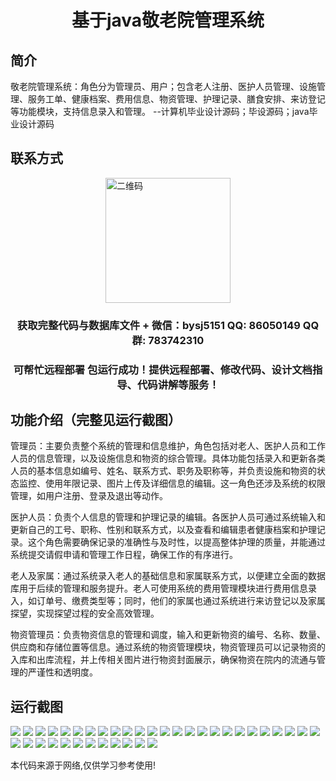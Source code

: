 <p><h1 align="center">基于java敬老院管理系统</h1></p>

## 简介
敬老院管理系统：角色分为管理员、用户；包含老人注册、医护人员管理、设施管理、服务工单、健康档案、费用信息、物资管理、护理记录、膳食安排、来访登记等功能模块，支持信息录入和管理。    --计算机毕业设计源码；毕设源码；java毕业设计源码


## 联系方式
<img src="https://bs-1329754181.cos.ap-shanghai.myqcloud.com/wx.jpg" alt="二维码" style="display: block; margin: 0 auto;" width="200px">
<p><h3 align="center">获取完整代码与数据库文件 + 微信：bysj5151 QQ: 86050149 QQ群: 783742310</h3></p>
<p><h3 align="center">可帮忙远程部署 包运行成功！提供远程部署、修改代码、设计文档指导、代码讲解等服务！</h3></p>

## 功能介绍（完整见运行截图）
管理员：主要负责整个系统的管理和信息维护，角色包括对老人、医护人员和工作人员的信息管理，以及设施信息和物资的综合管理。具体功能包括录入和更新各类人员的基本信息如编号、姓名、联系方式、职务及职称等，并负责设施和物资的状态监控、使用年限记录、图片上传及详细信息的编辑。这一角色还涉及系统的权限管理，如用户注册、登录及退出等动作。

医护人员：负责个人信息的管理和护理记录的编辑。各医护人员可通过系统输入和更新自己的工号、职称、性别和联系方式，以及查看和编辑患者健康档案和护理记录。这个角色需要确保记录的准确性与及时性，以提高整体护理的质量，并能通过系统提交请假申请和管理工作日程，确保工作的有序进行。

老人及家属：通过系统录入老人的基础信息和家属联系方式，以便建立全面的数据库用于后续的管理和服务提升。老人可使用系统的费用管理模块进行费用信息录入，如订单号、缴费类型等；同时，他们的家属也通过系统进行来访登记以及家属探望，实现探望过程的安全高效管理。

物资管理员：负责物资信息的管理和调度，输入和更新物资的编号、名称、数量、供应商和存储位置等信息。通过系统的物资管理模块，物资管理员可以记录物资的入库和出库流程，并上传相关图片进行物资封面展示，确保物资在院内的流通与管理的严谨性和透明度。


## 运行截图
![](https://bs-1329754181.cos.ap-shanghai.myqcloud.com/spring/ElderlyCareManagementSystem1/img/001.jpg)
![](https://bs-1329754181.cos.ap-shanghai.myqcloud.com/spring/ElderlyCareManagementSystem1/img/002.jpg)
![](https://bs-1329754181.cos.ap-shanghai.myqcloud.com/spring/ElderlyCareManagementSystem1/img/003.jpg)
![](https://bs-1329754181.cos.ap-shanghai.myqcloud.com/spring/ElderlyCareManagementSystem1/img/004.jpg)
![](https://bs-1329754181.cos.ap-shanghai.myqcloud.com/spring/ElderlyCareManagementSystem1/img/005.jpg)
![](https://bs-1329754181.cos.ap-shanghai.myqcloud.com/spring/ElderlyCareManagementSystem1/img/006.jpg)
![](https://bs-1329754181.cos.ap-shanghai.myqcloud.com/spring/ElderlyCareManagementSystem1/img/007.jpg)
![](https://bs-1329754181.cos.ap-shanghai.myqcloud.com/spring/ElderlyCareManagementSystem1/img/008.jpg)
![](https://bs-1329754181.cos.ap-shanghai.myqcloud.com/spring/ElderlyCareManagementSystem1/img/009.jpg)
![](https://bs-1329754181.cos.ap-shanghai.myqcloud.com/spring/ElderlyCareManagementSystem1/img/010.jpg)
![](https://bs-1329754181.cos.ap-shanghai.myqcloud.com/spring/ElderlyCareManagementSystem1/img/011.jpg)
![](https://bs-1329754181.cos.ap-shanghai.myqcloud.com/spring/ElderlyCareManagementSystem1/img/012.jpg)
![](https://bs-1329754181.cos.ap-shanghai.myqcloud.com/spring/ElderlyCareManagementSystem1/img/013.jpg)
![](https://bs-1329754181.cos.ap-shanghai.myqcloud.com/spring/ElderlyCareManagementSystem1/img/014.jpg)
![](https://bs-1329754181.cos.ap-shanghai.myqcloud.com/spring/ElderlyCareManagementSystem1/img/015.jpg)
![](https://bs-1329754181.cos.ap-shanghai.myqcloud.com/spring/ElderlyCareManagementSystem1/img/016.jpg)
![](https://bs-1329754181.cos.ap-shanghai.myqcloud.com/spring/ElderlyCareManagementSystem1/img/017.jpg)
![](https://bs-1329754181.cos.ap-shanghai.myqcloud.com/spring/ElderlyCareManagementSystem1/img/018.jpg)
![](https://bs-1329754181.cos.ap-shanghai.myqcloud.com/spring/ElderlyCareManagementSystem1/img/019.jpg)
![](https://bs-1329754181.cos.ap-shanghai.myqcloud.com/spring/ElderlyCareManagementSystem1/img/020.jpg)
![](https://bs-1329754181.cos.ap-shanghai.myqcloud.com/spring/ElderlyCareManagementSystem1/img/021.jpg)
![](https://bs-1329754181.cos.ap-shanghai.myqcloud.com/spring/ElderlyCareManagementSystem1/img/022.jpg)
![](https://bs-1329754181.cos.ap-shanghai.myqcloud.com/spring/ElderlyCareManagementSystem1/img/023.jpg)
![](https://bs-1329754181.cos.ap-shanghai.myqcloud.com/spring/ElderlyCareManagementSystem1/img/024.jpg)
![](https://bs-1329754181.cos.ap-shanghai.myqcloud.com/spring/ElderlyCareManagementSystem1/img/025.jpg)
![](https://bs-1329754181.cos.ap-shanghai.myqcloud.com/spring/ElderlyCareManagementSystem1/img/026.jpg)
![](https://bs-1329754181.cos.ap-shanghai.myqcloud.com/spring/ElderlyCareManagementSystem1/img/027.jpg)
![](https://bs-1329754181.cos.ap-shanghai.myqcloud.com/spring/ElderlyCareManagementSystem1/img/028.jpg)
![](https://bs-1329754181.cos.ap-shanghai.myqcloud.com/spring/ElderlyCareManagementSystem1/img/029.jpg)
![](https://bs-1329754181.cos.ap-shanghai.myqcloud.com/spring/ElderlyCareManagementSystem1/img/030.jpg)
![](https://bs-1329754181.cos.ap-shanghai.myqcloud.com/spring/ElderlyCareManagementSystem1/img/031.jpg)
![](https://bs-1329754181.cos.ap-shanghai.myqcloud.com/spring/ElderlyCareManagementSystem1/img/032.jpg)
![](https://bs-1329754181.cos.ap-shanghai.myqcloud.com/spring/ElderlyCareManagementSystem1/img/033.jpg)
![](https://bs-1329754181.cos.ap-shanghai.myqcloud.com/spring/ElderlyCareManagementSystem1/img/034.jpg)
![](https://bs-1329754181.cos.ap-shanghai.myqcloud.com/spring/ElderlyCareManagementSystem1/img/035.jpg)
![](https://bs-1329754181.cos.ap-shanghai.myqcloud.com/spring/ElderlyCareManagementSystem1/img/036.jpg)
![](https://bs-1329754181.cos.ap-shanghai.myqcloud.com/spring/ElderlyCareManagementSystem1/img/037.jpg)

<p>本代码来源于网络,仅供学习参考使用!</p>
